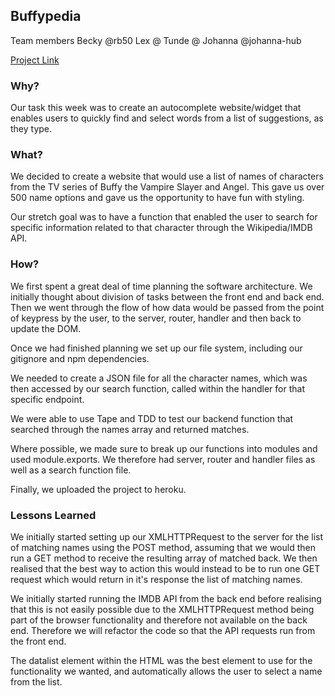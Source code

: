 
## Buffypedia

Team members
Becky @rb50
Lex @
Tunde @
Johanna @johanna-hub

[Project Link](https://mighty-bastion-60114.herokuapp.com/)

### Why?
Our task this week was to create an autocomplete website/widget that enables users to quickly find and select words from a list of suggestions, as they type.

### What?
We decided to create a website that would use a list of names of characters from the TV series of Buffy the Vampire Slayer and Angel.  This gave us over 500 name options and gave us the opportunity to have fun with styling.

Our stretch goal was to have a function that enabled the user to search for specific information related to that character through the Wikipedia/IMDB API.

### How?
We first spent a great deal of time planning the software architecture.  We initially thought about division of tasks between the front end and back end.  Then we went through the flow of how data would be passed from the point of keypress by the user, to the server, router, handler and then back to update the DOM.

Once we had finished planning we set up our file system, including our gitignore and npm dependencies.

We needed to create a JSON file for all the character names, which was then accessed by our search function, called within the handler for that specific endpoint.

We were able to use Tape and TDD to test our backend function that searched through the names array and returned matches.

Where possible, we made sure to break up our functions into modules and used module.exports.  We therefore had server, router and handler files as well as a search function file.

Finally, we uploaded the project to heroku.

### Lessons Learned

We initially started setting up our XMLHTTPRequest to the server for the list of matching names using the POST method, assuming that we would then run a GET method to receive the resulting array of matched back. We then realised that the best way to action this would instead to be to run one GET request which would return in it's response the list of matching names.

We initially started running the IMDB API from the back end before realising that this is not easily possible due to the XMLHTTPRequest method being part of the browser functionality and therefore not available on the back end. Therefore we will refactor the code so that the API requests run from the front end.

The datalist element within the HTML was the best element to use for the functionality we wanted, and automatically allows the user to select a name from the list. 
